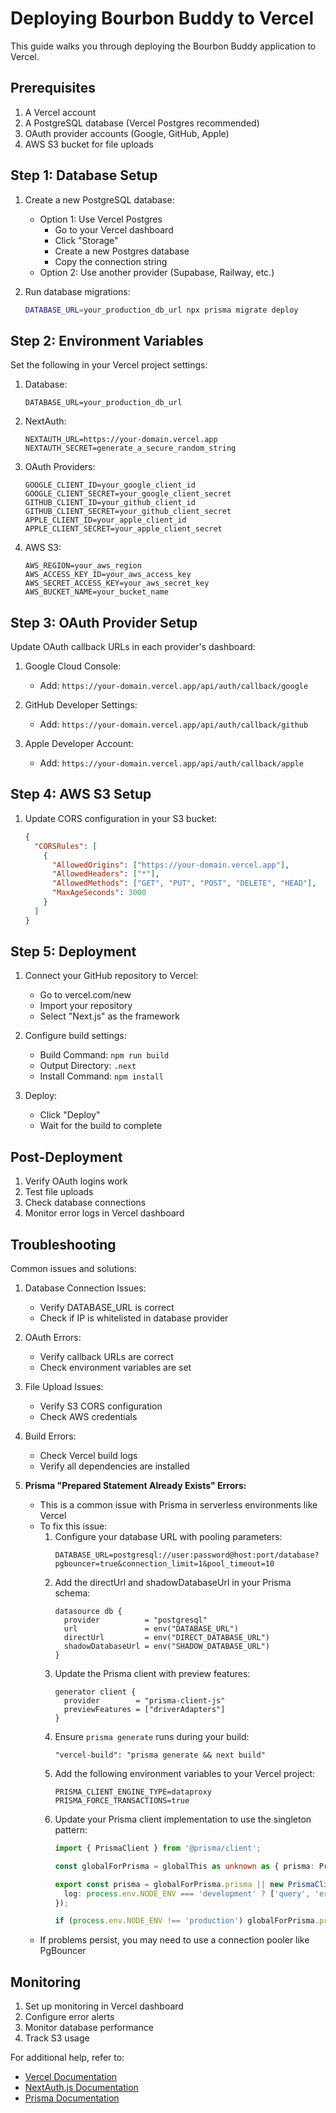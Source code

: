 # Deploying Bourbon Buddy to Vercel

This guide walks you through deploying the Bourbon Buddy application to Vercel.

## Prerequisites

1. A Vercel account
2. A PostgreSQL database (Vercel Postgres recommended)
3. OAuth provider accounts (Google, GitHub, Apple)
4. AWS S3 bucket for file uploads

## Step 1: Database Setup

1. Create a new PostgreSQL database:
   - Option 1: Use Vercel Postgres
     - Go to your Vercel dashboard
     - Click "Storage"
     - Create a new Postgres database
     - Copy the connection string
   - Option 2: Use another provider (Supabase, Railway, etc.)

2. Run database migrations:
   ```bash
   DATABASE_URL=your_production_db_url npx prisma migrate deploy
   ```

## Step 2: Environment Variables

Set the following in your Vercel project settings:

1. Database:
   ```
   DATABASE_URL=your_production_db_url
   ```

2. NextAuth:
   ```
   NEXTAUTH_URL=https://your-domain.vercel.app
   NEXTAUTH_SECRET=generate_a_secure_random_string
   ```

3. OAuth Providers:
   ```
   GOOGLE_CLIENT_ID=your_google_client_id
   GOOGLE_CLIENT_SECRET=your_google_client_secret
   GITHUB_CLIENT_ID=your_github_client_id
   GITHUB_CLIENT_SECRET=your_github_client_secret
   APPLE_CLIENT_ID=your_apple_client_id
   APPLE_CLIENT_SECRET=your_apple_client_secret
   ```

4. AWS S3:
   ```
   AWS_REGION=your_aws_region
   AWS_ACCESS_KEY_ID=your_aws_access_key
   AWS_SECRET_ACCESS_KEY=your_aws_secret_key
   AWS_BUCKET_NAME=your_bucket_name
   ```

## Step 3: OAuth Provider Setup

Update OAuth callback URLs in each provider's dashboard:

1. Google Cloud Console:
   - Add: `https://your-domain.vercel.app/api/auth/callback/google`

2. GitHub Developer Settings:
   - Add: `https://your-domain.vercel.app/api/auth/callback/github`

3. Apple Developer Account:
   - Add: `https://your-domain.vercel.app/api/auth/callback/apple`

## Step 4: AWS S3 Setup

1. Update CORS configuration in your S3 bucket:
   ```json
   {
     "CORSRules": [
       {
         "AllowedOrigins": ["https://your-domain.vercel.app"],
         "AllowedHeaders": ["*"],
         "AllowedMethods": ["GET", "PUT", "POST", "DELETE", "HEAD"],
         "MaxAgeSeconds": 3000
       }
     ]
   }
   ```

## Step 5: Deployment

1. Connect your GitHub repository to Vercel:
   - Go to vercel.com/new
   - Import your repository
   - Select "Next.js" as the framework

2. Configure build settings:
   - Build Command: `npm run build`
   - Output Directory: `.next`
   - Install Command: `npm install`

3. Deploy:
   - Click "Deploy"
   - Wait for the build to complete

## Post-Deployment

1. Verify OAuth logins work
2. Test file uploads
3. Check database connections
4. Monitor error logs in Vercel dashboard

## Troubleshooting

Common issues and solutions:

1. Database Connection Issues:
   - Verify DATABASE_URL is correct
   - Check if IP is whitelisted in database provider

2. OAuth Errors:
   - Verify callback URLs are correct
   - Check environment variables are set

3. File Upload Issues:
   - Verify S3 CORS configuration
   - Check AWS credentials

4. Build Errors:
   - Check Vercel build logs
   - Verify all dependencies are installed

5. **Prisma "Prepared Statement Already Exists" Errors:**
   - This is a common issue with Prisma in serverless environments like Vercel
   - To fix this issue:
     1. Configure your database URL with pooling parameters:
        ```
        DATABASE_URL=postgresql://user:password@host:port/database?pgbouncer=true&connection_limit=1&pool_timeout=10
        ```
     2. Add the directUrl and shadowDatabaseUrl in your Prisma schema:
        ```prisma
        datasource db {
          provider          = "postgresql"
          url               = env("DATABASE_URL")
          directUrl         = env("DIRECT_DATABASE_URL")
          shadowDatabaseUrl = env("SHADOW_DATABASE_URL")
        }
        ```
     3. Update the Prisma client with preview features:
        ```prisma
        generator client {
          provider        = "prisma-client-js"
          previewFeatures = ["driverAdapters"]
        }
        ```
     4. Ensure `prisma generate` runs during your build:
        ```
        "vercel-build": "prisma generate && next build"
        ```
     5. Add the following environment variables to your Vercel project:
        ```
        PRISMA_CLIENT_ENGINE_TYPE=dataproxy
        PRISMA_FORCE_TRANSACTIONS=true
        ```
     6. Update your Prisma client implementation to use the singleton pattern:
        ```typescript
        import { PrismaClient } from '@prisma/client';

        const globalForPrisma = globalThis as unknown as { prisma: PrismaClient };

        export const prisma = globalForPrisma.prisma || new PrismaClient({
          log: process.env.NODE_ENV === 'development' ? ['query', 'error', 'warn'] : ['error'],
        });

        if (process.env.NODE_ENV !== 'production') globalForPrisma.prisma = prisma;
        ```
   - If problems persist, you may need to use a connection pooler like PgBouncer

## Monitoring

1. Set up monitoring in Vercel dashboard
2. Configure error alerts
3. Monitor database performance
4. Track S3 usage

For additional help, refer to:
- [Vercel Documentation](https://vercel.com/docs)
- [NextAuth.js Documentation](https://next-auth.js.org)
- [Prisma Documentation](https://www.prisma.io/docs) 